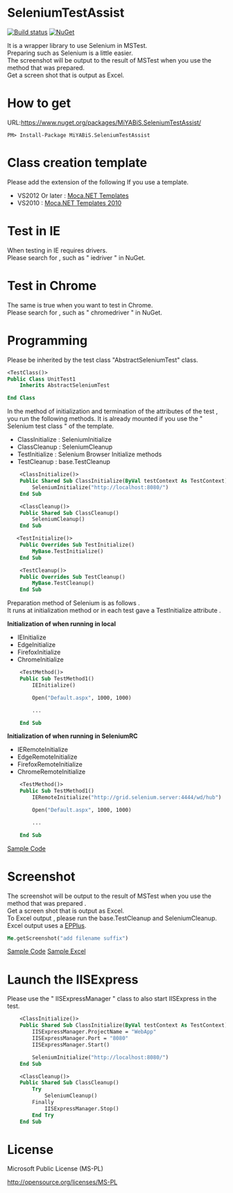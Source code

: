 # SeleniumTestAssist

[![Build status](https://ci.appveyor.com/api/projects/status/kew6mx25v90xylxc?svg=true)](https://ci.appveyor.com/project/miyabis/seleniumtestassist)
[![NuGet](https://img.shields.io/nuget/v/MiYABiS.SeleniumTestAssist.svg)](https://www.nuget.org/packages/MiYABiS.SeleniumTestAssist/)

It is a wrapper library to use Selenium in MSTest.  
Preparing such as Selenium is a little easier.  
The screenshot will be output to the result of MSTest when you use the method that was prepared.  
Get a screen shot that is output as Excel.  


How to get
==========

URL:https://www.nuget.org/packages/MiYABiS.SeleniumTestAssist/
```
PM> Install-Package MiYABiS.SeleniumTestAssist
```

Class creation template
=======================
Please add the extension of the following If you use a template.

* VS2012 Or later : [Moca.NET Templates](https://visualstudiogallery.msdn.microsoft.com/7735e52f-74f2-4ac7-8172-11cde77e6290)
* VS2010 : [Moca.NET Templates 2010](https://visualstudiogallery.msdn.microsoft.com/f97a7486-560b-425a-aa05-528dd397f5ba)


Test in IE
=======

When testing in IE requires drivers.  
Please search for , such as " iedriver " in NuGet.


Test in Chrome
=======

The same is true when you want to test in Chrome.  
Please search for , such as " chromedriver " in NuGet.

Programming
=======

Please be inherited by the test class "AbstractSeleniumTest" class.  

```vb
<TestClass()>
Public Class UnitTest1
    Inherits AbstractSeleniumTest

End Class
```

In the method of initialization and termination of the attributes of the test , you run the following methods.
It is already mounted if you use the " Selenium test class " of the template.

* ClassInitialize : SeleniumInitialize
* ClassCleanup : SeleniumCleanup
* TestInitialize : Selenium Browser Initialize methods
* TestCleanup : base.TestCleanup

```vb
    <ClassInitialize()>
    Public Shared Sub ClassInitialize(ByVal testContext As TestContext)
        SeleniumInitialize("http://localhost:8080/")
    End Sub

    <ClassCleanup()>
    Public Shared Sub ClassCleanup()
        SeleniumCleanup()
    End Sub

   <TestInitialize()>
    Public Overrides Sub TestInitialize()
        MyBase.TestInitialize()
    End Sub

    <TestCleanup()>
    Public Overrides Sub TestCleanup()
        MyBase.TestCleanup()
    End Sub
```

Preparation method of Selenium is as follows .  
It runs at initialization method or in each test gave a TestInitialize attribute .

**Initialization of when running in local**

* IEInitialize
* EdgeInitialize
* FirefoxInitialize
* ChromeInitialize

```vb
    <TestMethod()>
    Public Sub TestMethod1()
        IEInitialize()

        Open("Default.aspx", 1000, 1000)

        ...

    End Sub
```

**Initialization of when running in SeleniumRC**

* IERemoteInitialize
* EdgeRemoteInitialize
* FirefoxRemoteInitialize
* ChromeRemoteInitialize

```vb
    <TestMethod()>
    Public Sub TestMethod1()
        IERemoteInitialize("http://grid.selenium.server:4444/wd/hub")

        Open("Default.aspx", 1000, 1000)

        ...

    End Sub
```

[Sample Code](https://github.com/miyabis/SeleniumTestAssist/blob/master/WebAppSeleniumTest/UnitTest1.vb)

Screenshot
=======
The screenshot will be output to the result of MSTest when you use the method that was prepared .  
Get a screen shot that is output as Excel.  
To Excel output , please run the base.TestCleanup and SeleniumCleanup.  
Excel output uses a [EPPlus](http://epplus.codeplex.com).

```vb
Me.getScreenshot("add filename suffix")
```

[Sample Code](https://github.com/miyabis/SeleniumTestAssist/blob/master/WebAppSeleniumTest/UnitTest1.vb) 
[Sample Excel](https://github.com/miyabis/SeleniumTestAssist/blob/master/WebAppSeleniumTest/UnitTest1.xlsx)



Launch the IISExpress
=======
Please use the " IISExpressManager " class to also start IISExpress in the test.

```vb
    <ClassInitialize()>
    Public Shared Sub ClassInitialize(ByVal testContext As TestContext)
        IISExpressManager.ProjectName = "WebApp"
        IISExpressManager.Port = "8080"
        IISExpressManager.Start()

        SeleniumInitialize("http://localhost:8080/")
    End Sub

    <ClassCleanup()>
    Public Shared Sub ClassCleanup()
        Try
            SeleniumCleanup()
        Finally
            IISExpressManager.Stop()
        End Try
    End Sub
```

License
=======

Microsoft Public License (MS-PL)

http://opensource.org/licenses/MS-PL
